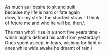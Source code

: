 As much as I desire to sit and sulk\
because my life is hard or fate again\
drew, for my strife, the shortest straw - I think\
of future me and who he will be, then.\

The man who'll rise in a short five years time -\
which nights defined his path from yesterday?\
Ones spent asleep, in tears, wishing for light or\
ones while wide awake he dreamt of rain.\